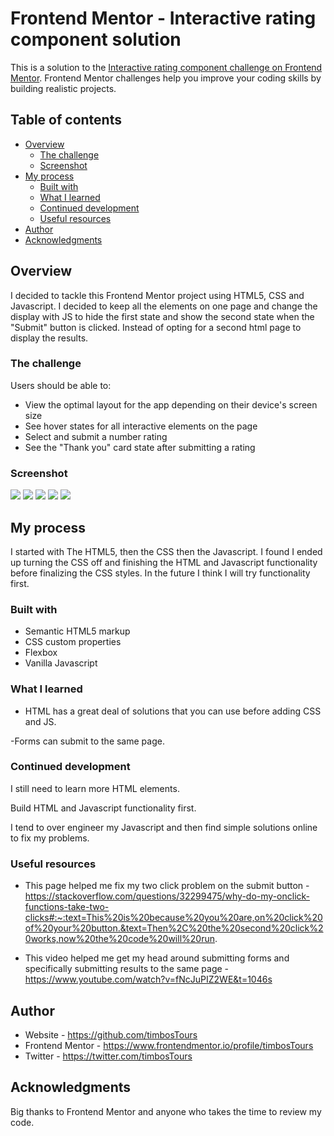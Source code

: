 # Frontend Mentor - Interactive rating component solution

This is a solution to the [Interactive rating component challenge on Frontend Mentor](https://www.frontendmentor.io/challenges/interactive-rating-component-koxpeBUmI). Frontend Mentor challenges help you improve your coding skills by building realistic projects. 

## Table of contents

- [Overview](#overview)
  - [The challenge](#the-challenge)
  - [Screenshot](#screenshot)
- [My process](#my-process)
  - [Built with](#built-with)
  - [What I learned](#what-i-learned)
  - [Continued development](#continued-development)
  - [Useful resources](#useful-resources)
- [Author](#author)
- [Acknowledgments](#acknowledgments)


## Overview
I decided to tackle this Frontend Mentor project using HTML5, CSS and Javascript. I decided to keep all the elements on one page and change the display with JS to hide the first state and show the second state when the "Submit" button is clicked. Instead of opting for a second html page to display the results.

### The challenge

Users should be able to:

- View the optimal layout for the app depending on their device's screen size
- See hover states for all interactive elements on the page
- Select and submit a number rating
- See the "Thank you" card state after submitting a rating

### Screenshot

![](./images/ScreenShot-card-one.png)
![](./images/ScreenShot-card-two.png)
![](./images/ScreenShot-card-one-active1.png)
![](./images/ScreenShot-card-one-active2.png)
![](./images/ScreenShot-mobile.png)

## My process
 
 I started with The HTML5, then the CSS then the Javascript. I found I ended up turning the CSS off and finishing the HTML and Javascript functionality before finalizing the CSS styles. In the future I think I will try functionality first.

### Built with

- Semantic HTML5 markup
- CSS custom properties
- Flexbox
- Vanilla Javascript

### What I learned

- HTML has a great deal of solutions that you can use before adding CSS and JS. 

-Forms can submit to the same page. 

### Continued development

I still need to learn more HTML elements. 

Build HTML and Javascript functionality first.

I tend to over engineer my Javascript and then find simple solutions online to fix my problems.

### Useful resources

- This page helped me fix my two click problem on the submit button - https://stackoverflow.com/questions/32299475/why-do-my-onclick-functions-take-two-clicks#:~:text=This%20is%20because%20you%20are,on%20click%20of%20your%20button.&text=Then%2C%20the%20second%20click%20works,now%20the%20code%20will%20run.

- This video helped me get my head around submitting forms and specifically submitting results to the same page - https://www.youtube.com/watch?v=fNcJuPIZ2WE&t=1046s

## Author

- Website - https://github.com/timbosTours
- Frontend Mentor - https://www.frontendmentor.io/profile/timbosTours
- Twitter - https://twitter.com/timbosTours

## Acknowledgments

Big thanks to Frontend Mentor and anyone who takes the time to review my code.
